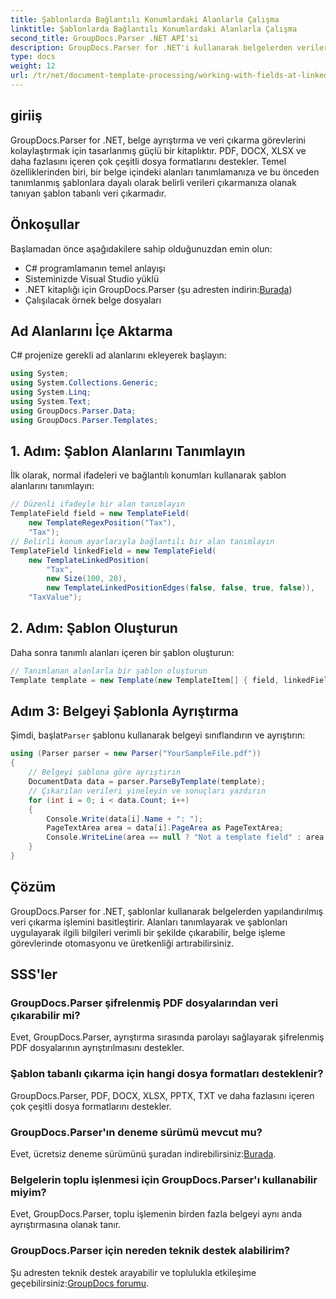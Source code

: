 ```yaml
---
title: Şablonlarda Bağlantılı Konumlardaki Alanlarla Çalışma
linktitle: Şablonlarda Bağlantılı Konumlardaki Alanlarla Çalışma
second_title: GroupDocs.Parser .NET API'si
description: GroupDocs.Parser for .NET'i kullanarak belgelerden verileri verimli bir şekilde nasıl çıkaracağınızı öğrenin. Kod örnekleriyle adım adım eğitim.
type: docs
weight: 12
url: /tr/net/document-template-processing/working-with-fields-at-linked-positions-in-templates/
---
```

## giriiş
GroupDocs.Parser for .NET, belge ayrıştırma ve veri çıkarma görevlerini kolaylaştırmak için tasarlanmış güçlü bir kitaplıktır. PDF, DOCX, XLSX ve daha fazlasını içeren çok çeşitli dosya formatlarını destekler. Temel özelliklerinden biri, bir belge içindeki alanları tanımlamanıza ve bu önceden tanımlanmış şablonlara dayalı olarak belirli verileri çıkarmanıza olanak tanıyan şablon tabanlı veri çıkarmadır.
## Önkoşullar
Başlamadan önce aşağıdakilere sahip olduğunuzdan emin olun:
- C# programlamanın temel anlayışı
- Sisteminizde Visual Studio yüklü
-  .NET kitaplığı için GroupDocs.Parser (şu adresten indirin:[Burada](https://releases.groupdocs.com/parser/net/))
- Çalışılacak örnek belge dosyaları

## Ad Alanlarını İçe Aktarma
C# projenize gerekli ad alanlarını ekleyerek başlayın:
```csharp
using System;
using System.Collections.Generic;
using System.Linq;
using System.Text;
using GroupDocs.Parser.Data;
using GroupDocs.Parser.Templates;
```
## 1. Adım: Şablon Alanlarını Tanımlayın
İlk olarak, normal ifadeleri ve bağlantılı konumları kullanarak şablon alanlarını tanımlayın:
```csharp
// Düzenli ifadeyle bir alan tanımlayın
TemplateField field = new TemplateField(
    new TemplateRegexPosition("Tax"),
    "Tax");
// Belirli konum ayarlarıyla bağlantılı bir alan tanımlayın
TemplateField linkedField = new TemplateField(
    new TemplateLinkedPosition(
        "Tax",
        new Size(100, 20),
        new TemplateLinkedPositionEdges(false, false, true, false)),
    "TaxValue");
```
## 2. Adım: Şablon Oluşturun
Daha sonra tanımlı alanları içeren bir şablon oluşturun:
```csharp
// Tanımlanan alanlarla bir şablon oluşturun
Template template = new Template(new TemplateItem[] { field, linkedField });
```
## Adım 3: Belgeyi Şablonla Ayrıştırma
 Şimdi, başlat`Parser` şablonu kullanarak belgeyi sınıflandırın ve ayrıştırın:
```csharp
using (Parser parser = new Parser("YourSampleFile.pdf"))
{
    // Belgeyi şablona göre ayrıştırın
    DocumentData data = parser.ParseByTemplate(template);
    // Çıkarılan verileri yineleyin ve sonuçları yazdırın
    for (int i = 0; i < data.Count; i++)
    {
        Console.Write(data[i].Name + ": ");
        PageTextArea area = data[i].PageArea as PageTextArea;
        Console.WriteLine(area == null ? "Not a template field" : area.Text);
    }
}
```

## Çözüm
GroupDocs.Parser for .NET, şablonlar kullanarak belgelerden yapılandırılmış veri çıkarma işlemini basitleştirir. Alanları tanımlayarak ve şablonları uygulayarak ilgili bilgileri verimli bir şekilde çıkarabilir, belge işleme görevlerinde otomasyonu ve üretkenliği artırabilirsiniz.

## SSS'ler
### GroupDocs.Parser şifrelenmiş PDF dosyalarından veri çıkarabilir mi?
Evet, GroupDocs.Parser, ayrıştırma sırasında parolayı sağlayarak şifrelenmiş PDF dosyalarının ayrıştırılmasını destekler.
### Şablon tabanlı çıkarma için hangi dosya formatları desteklenir?
GroupDocs.Parser, PDF, DOCX, XLSX, PPTX, TXT ve daha fazlasını içeren çok çeşitli dosya formatlarını destekler.
### GroupDocs.Parser'ın deneme sürümü mevcut mu?
 Evet, ücretsiz deneme sürümünü şuradan indirebilirsiniz:[Burada](https://releases.groupdocs.com/).
### Belgelerin toplu işlenmesi için GroupDocs.Parser'ı kullanabilir miyim?
Evet, GroupDocs.Parser, toplu işlemenin birden fazla belgeyi aynı anda ayrıştırmasına olanak tanır.
### GroupDocs.Parser için nereden teknik destek alabilirim?
 Şu adresten teknik destek arayabilir ve toplulukla etkileşime geçebilirsiniz:[GroupDocs forumu](https://forum.groupdocs.com/c/parser/17).